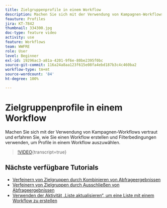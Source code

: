 ```yaml
---
title: Zielgruppenprofile in einem Workflow
description: Machen Sie sich mit der Verwendung von Kampagnen-Workflows vertraut und erfahren Sie, wie Sie einen Workflow erstellen und Filterbedingungen verwenden, um Profile in einem Workflow auszuwählen.
feauture: Profiles
jira: KT-7842
thumbnail: 334300.jpg
doc-type: feature video
activity: use
feature: Workflows
team: WWFRE
role: User
level: Beginner
exl-id: 19296ac3-a81a-4201-9f6e-80be2395f0bc
source-git-commit: 116a24a8aa123f615e08fa4ebd187b3c4c460ba2
workflow-type: tm+mt
source-wordcount: '84'
ht-degree: 100%

---
```


# Zielgruppenprofile in einem Workflow

Machen Sie sich mit der Verwendung von Kampagnen-Workflows vertraut und erfahren Sie, wie Sie einen Workflow erstellen und Filterbedingungen verwenden, um Profile in einem Workflow auszuwählen.

>[!VIDEO](https://video.tv.adobe.com/v/3453585?quality=12&learn=on&captions=ger){transcript=true}

## Nächste verfügbare Tutorials

* [Verfeinern von Zielgruppen durch Kombinieren von Abfrageergebnissen](/help/process-management/refine-targets-by-combining-query-results.md)
* [Verfeinern von Zielgruppen durch Ausschließen von Abfrageergebnissen](/help/process-management/refine-targets-by-excluding-query-results.md)
* [Verwenden der Aktivität „Liste aktualisieren“, um eine Liste mit einem Workflow zu erstellen](/help/process-management/use-the-update-list-activity.md)
